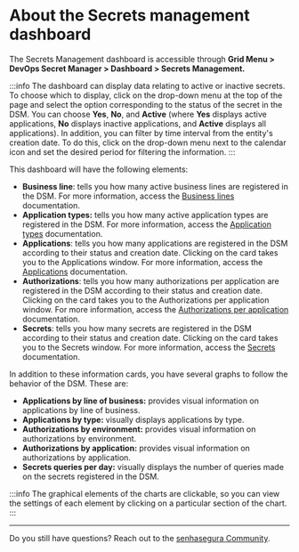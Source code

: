 # About the Secrets management dashboard

The Secrets Management dashboard is accessible through **Grid Menu > DevOps Secret Manager > Dashboard > Secrets Management.**

:::info
The dashboard can display data relating to active or inactive secrets. To choose which to display, click on the drop-down menu at the top of the page and select the option corresponding to the status of the secret in the DSM. You can choose **Yes**, **No**, and **Active** (where **Yes** displays active applications, **No** displays inactive applications, and **Active** displays all applications). In addition, you can filter by time interval from the entity's creation date. To do this, click on the drop-down menu next to the calendar icon and set the desired period for filtering the information.
:::

This dashboard will have the following elements:

* **Business line**: tells you how many active business lines are registered in the DSM. For more information, access the [Business lines](/v3-32/docs/how-to-manage-the-lines-of-business) documentation.
* **Application types:** tells you how many active application types are registered in the DSM. For more information, access the [Application types](/v3-32/docs/how-to-manage-application-types-in-senhasegura-devops-secret-manager) documentation.
* **Applications**: tells you how many applications are registered in the DSM according to their status and creation date. Clicking on the card takes you to the Applications window. For more information, access the [Applications](/v3-32/docs/how-to-manage-an-application-in-devops-secret-manager) documentation.
* **Authorizations**: tells you how many authorizations per application are registered in the DSM according to their status and creation date. Clicking on the card takes you to the Authorizations per application window. For more information, access the [Authorizations per application](/v3-32/docs/how-to-manage-authorizations-per-application-in-devops-secret-manager) documentation.
* **Secrets**: tells you how many secrets are registered in the DSM according to their status and creation date. Clicking on the card takes you to the Secrets window. For more information, access the [Secrets](/v3-32/docs/devops-secret-manager) documentation.

In addition to these information cards, you have several graphs to follow the behavior of the DSM. These are:

* **Applications by line of business:** provides visual information on applications by line of business.
* **Applications by type:** visually displays applications by type.
* **Authorizations by environment:** provides visual information on authorizations by environment.
* **Authorizations by application:** provides visual information on authorizations by application.
* **Secrets queries per day:** visually displays the number of queries made on the secrets registered in the DSM.

:::info
The graphical elements of the charts are clickable, so you can view the settings of each element by clicking on a particular section of the chart.
:::

***
Do you still have questions? Reach out to the [senhasegura Community](https://community.senhasegura.io/).